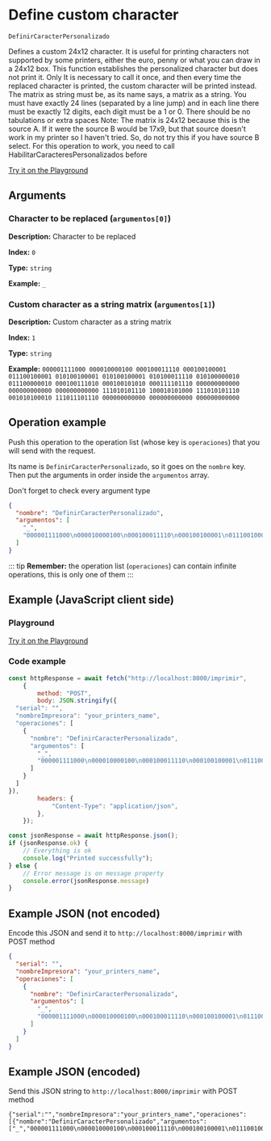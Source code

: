 # Define custom character

`DefinirCaracterPersonalizado`

Defines a custom 24x12 character. It is useful for printing characters not supported by some printers, either the euro, penny or what you can draw in a 24x12 box. This function establishes the personalized character but does not print it. Only It is necessary to call it once, and then every time the replaced character is printed, the custom character will be printed instead. The  matrix as string must be, as its name says, a matrix as a string. You must have exactly 24 lines (separated by a line jump) and in each line there must be exactly 12 digits, each digit must be a 1 or 0. There should be no tabulations or extra spaces  Note: The matrix is ​​24x12 because this is the source A. If it were the source B would be 17x9, but that source doesn't work in my printer so I haven't tried. So, do not try this if you have source B select. For this operation to work, you need to call HabilitarCaracteresPersonalizados before







[Try it on the Playground](../playground.md?operacion=DefinirCaracterPersonalizado)

## Arguments
### Character to be replaced (`argumentos[0]`)



**Description:** Character to be replaced

**Index:** `0`

**Type:** `string`

**Example:** `_`

### Custom character as a string matrix (`argumentos[1]`)



**Description:** Custom character as a string matrix

**Index:** `1`

**Type:** `string`

**Example:** `000001111000
000010000100
000100011110
000100100001
011100100001
010100100001
010100100001
010100011110
010100000010
011100000010
000100111010
000100101010
000111101110
000000000000
000000000000
000000000000
111010101110
100010101000
111010101110
001010100010
111011101110
000000000000
000000000000
000000000000`

## Operation example


Push this operation to the operation list (whose key is `operaciones`) that you will send with the request.

Its name is `DefinirCaracterPersonalizado`, so it goes on the `nombre` key. Then put the arguments in order
inside the `argumentos` array.

Don't forget to check every argument type



```json
{
  "nombre": "DefinirCaracterPersonalizado",
  "argumentos": [
    "_",
    "000001111000\n000010000100\n000100011110\n000100100001\n011100100001\n010100100001\n010100100001\n010100011110\n010100000010\n011100000010\n000100111010\n000100101010\n000111101110\n000000000000\n000000000000\n000000000000\n111010101110\n100010101000\n111010101110\n001010100010\n111011101110\n000000000000\n000000000000\n000000000000"
  ]
}
```

::: tip
**Remember:** the operation list (`operaciones`) can contain infinite operations, this is only one of them
:::

## Example (JavaScript client side)

### Playground
[Try it on the Playground](../playground.md?operacion=DefinirCaracterPersonalizado)

<Playground nombreOperacion="DefinirCaracterPersonalizado" :ocultarOperacionesDisponibles="true"/>

### Code example
```js
const httpResponse = await fetch("http://localhost:8000/imprimir",
    {
        method: "POST",
        body: JSON.stringify({
  "serial": "",
  "nombreImpresora": "your_printers_name",
  "operaciones": [
    {
      "nombre": "DefinirCaracterPersonalizado",
      "argumentos": [
        "_",
        "000001111000\n000010000100\n000100011110\n000100100001\n011100100001\n010100100001\n010100100001\n010100011110\n010100000010\n011100000010\n000100111010\n000100101010\n000111101110\n000000000000\n000000000000\n000000000000\n111010101110\n100010101000\n111010101110\n001010100010\n111011101110\n000000000000\n000000000000\n000000000000"
      ]
    }
  ]
}),
        headers: {
            "Content-Type": "application/json",
        },
    });

const jsonResponse = await httpResponse.json();
if (jsonResponse.ok) {
    // Everything is ok
    console.log("Printed successfully");
} else {
    // Error message is on message property
    console.error(jsonResponse.message)
}
```

## Example JSON (not encoded)

Encode this JSON and send it to `http://localhost:8000/imprimir` with POST method

```json
{
  "serial": "",
  "nombreImpresora": "your_printers_name",
  "operaciones": [
    {
      "nombre": "DefinirCaracterPersonalizado",
      "argumentos": [
        "_",
        "000001111000\n000010000100\n000100011110\n000100100001\n011100100001\n010100100001\n010100100001\n010100011110\n010100000010\n011100000010\n000100111010\n000100101010\n000111101110\n000000000000\n000000000000\n000000000000\n111010101110\n100010101000\n111010101110\n001010100010\n111011101110\n000000000000\n000000000000\n000000000000"
      ]
    }
  ]
}
```

## Example JSON (encoded)

Send this JSON string to `http://localhost:8000/imprimir` with POST method

```
{"serial":"","nombreImpresora":"your_printers_name","operaciones":[{"nombre":"DefinirCaracterPersonalizado","argumentos":["_","000001111000\n000010000100\n000100011110\n000100100001\n011100100001\n010100100001\n010100100001\n010100011110\n010100000010\n011100000010\n000100111010\n000100101010\n000111101110\n000000000000\n000000000000\n000000000000\n111010101110\n100010101000\n111010101110\n001010100010\n111011101110\n000000000000\n000000000000\n000000000000"]}]}
```
